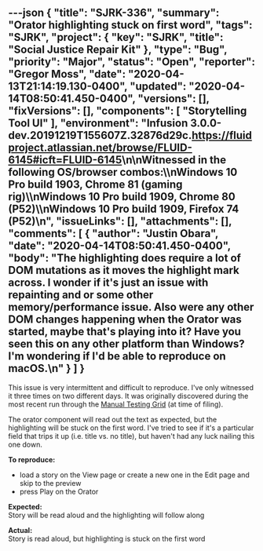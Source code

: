 ---json
{
  "title": "SJRK-336",
  "summary": "Orator highlighting stuck on first word",
  "tags": "SJRK",
  "project": {
    "key": "SJRK",
    "title": "Social Justice Repair Kit"
  },
  "type": "Bug",
  "priority": "Major",
  "status": "Open",
  "reporter": "Gregor Moss",
  "date": "2020-04-13T21:14:19.130-0400",
  "updated": "2020-04-14T08:50:41.450-0400",
  "versions": [],
  "fixVersions": [],
  "components": [
    "Storytelling Tool UI"
  ],
  "environment": "Infusion 3.0.0-dev.20191219T155607Z.32876d29c.<https://fluidproject.atlassian.net/browse/FLUID-6145#icft=FLUID-6145>\n\nWitnessed in the following OS/browser combos:\\\nWindows 10 Pro build 1903, Chrome 81 (gaming rig)\\\nWindows 10 Pro build 1909, Chrome 80 (P52)\\\nWindows 10 Pro build 1909, Firefox 74 (P52)\n",
  "issueLinks": [],
  "attachments": [],
  "comments": [
    {
      "author": "Justin Obara",
      "date": "2020-04-14T08:50:41.450-0400",
      "body": "The highlighting does require a lot of DOM mutations as it moves the highlight mark across. I wonder if it's just an issue with repainting and or some other memory/performance issue. Also were any other DOM changes happening when the Orator was started, maybe that's playing into it? Have you seen this on any other platform than Windows? I'm wondering if I'd be able to reproduce on macOS.\n"
    }
  ]
}
---
This issue is very intermittent and difficult to reproduce. I've only witnessed it three times on two different days. It was originally discovered during the most recent run through the [Manual Testing Grid](https://wiki.fluidproject.org/display/fluid/Storytelling+Tool+Manual+Testing+Grid) (at time of filing).

The orator component will read out the text as expected, but the highlighting will be stuck on the first word. I've tried to see if it's a particular field that trips it up (i.e. title vs. no title), but haven't had any luck nailing this one down.

**To reproduce:**

* load a story on the View page or create a new one in the Edit page and skip to the preview
* press Play on the Orator

**Expected:**\
Story will be read aloud and the highlighting will follow along

**Actual:**\
Story is read aloud, but highlighting is stuck on the first word

        